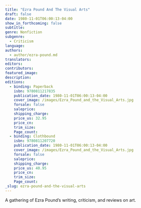 ```yaml
---
title: "Ezra Pound And The Visual Arts"
draft: false
date: 1980-11-01T06:00:13-04:00
show_in_forthcoming: false
subtitle:
genre: Nonfiction
subgenre:
  - Criticism
language:
authors:
  - author/ezra-pound.md
translators:
editors:
contributors:
featured_image:
description:
editions:
  - binding: Paperback
    isbn: 9780811217835
    publication_date: 1980-11-01T06:00:13-04:00
    cover_image: /images/Ezra_Pound_and_the_Visual_Arts.jpg
    forsale: false
    saleprice:
    shipping_charge:
    price_us: 32.95
    price_cn:
    trim_size:
    Page_count:
  - binding: Clothbound
    isbn: 9780811207720
    publication_date: 1980-11-01T06:00:13-04:00
    cover_image: /images/Ezra_Pound_and_the_Visual_Arts.jpg
    forsale: false
    saleprice:
    shipping_charge:
    price_us: 40.95
    price_cn:
    trim_size:
    Page_count:
_slug: ezra-pound-and-the-visual-arts
---
```


A gathering of Ezra Pound’s writing, criticism, and reviews on art.

